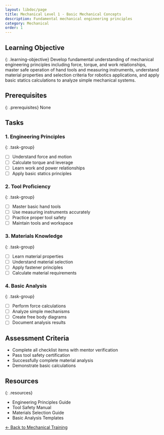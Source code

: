 ```yaml
---
layout: libdoc/page
title: Mechanical Level 1 - Basic Mechanical Concepts
description: Fundamental mechanical engineering principles
category: Mechanical
order: 1
---
```


## Learning Objective
{: .learning-objective}
Develop fundamental understanding of mechanical engineering principles including force, torque, and work relationships, master safe operation of hand tools and measuring instruments, understand material properties and selection criteria for robotics applications, and apply basic statics calculations to analyze simple mechanical systems.

## Prerequisites
{: .prerequisites}
None

## Tasks

### 1. Engineering Principles
{: .task-group}
- [ ] Understand force and motion
- [ ] Calculate torque and leverage
- [ ] Learn work and power relationships
- [ ] Apply basic statics principles

### 2. Tool Proficiency
{: .task-group}
- [ ] Master basic hand tools
- [ ] Use measuring instruments accurately
- [ ] Practice proper tool safety
- [ ] Maintain tools and workspace

### 3. Materials Knowledge
{: .task-group}
- [ ] Learn material properties
- [ ] Understand material selection
- [ ] Apply fastener principles
- [ ] Calculate material requirements

### 4. Basic Analysis
{: .task-group}
- [ ] Perform force calculations
- [ ] Analyze simple mechanisms
- [ ] Create free body diagrams
- [ ] Document analysis results

## Assessment Criteria
- Complete all checklist items with mentor verification
- Pass tool safety certification
- Successfully complete material analysis
- Demonstrate basic calculations

## Resources
{: .resources}
- Engineering Principles Guide
- Tool Safety Manual
- Materials Selection Guide
- Basic Analysis Templates

[← Back to Mechanical Training](../)